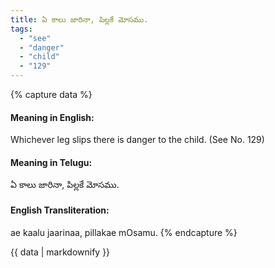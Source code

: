 ```yaml
---
title: ఏ కాలు జారినా, పిల్లకే మోసము.
tags:
  - "see"
  - "danger"
  - "child"
  - "129"
---
```


{% capture data %}
#### Meaning in English:
Whichever leg slips there is danger to the child.
(See No. 129)

#### Meaning in Telugu:
ఏ కాలు జారినా, పిల్లకే మోసము.

#### English Transliteration:
ae kaalu jaarinaa, pillakae mOsamu.
{% endcapture %}

<div class="notice">{{ data | markdownify }}</div>


